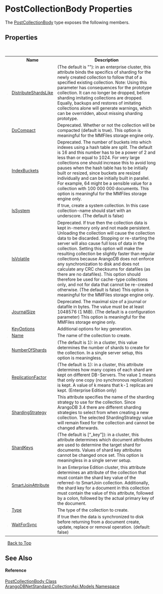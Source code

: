 # PostCollectionBody Properties
 

The <a href="dd01270d-520a-693d-96e1-5bb9ef28eb24">PostCollectionBody</a> type exposes the following members.


## Properties
&nbsp;<table><tr><th></th><th>Name</th><th>Description</th></tr><tr><td>![Public property](media/pubproperty.gif "Public property")</td><td><a href="4d973263-0903-71f0-1177-e35a830ba5f9">DistributeShardsLike</a></td><td>
(The default is ""): in an enterprise cluster, this attribute binds the specifics of sharding for the newly created collection to follow that of a specified existing collection. Note: Using this parameter has consequences for the prototype collection. It can no longer be dropped, before sharding imitating collections are dropped. Equally, backups and restores of imitating collections alone will generate warnings, which can be overridden, about missing sharding prototype.</td></tr><tr><td>![Public property](media/pubproperty.gif "Public property")</td><td><a href="f9e53c2c-40e9-07b5-050b-147c3c5f2183">DoCompact</a></td><td>
Deprecated. Whether or not the collection will be compacted (default is true). This option is meaningful for the MMFiles storage engine only.</td></tr><tr><td>![Public property](media/pubproperty.gif "Public property")</td><td><a href="0d60731d-3a3b-2f10-1390-ee8195d88326">IndexBuckets</a></td><td>
Deprecated. The number of buckets into which indexes using a hash table are split. The default is 16 and this number has to be a power of 2 and less than or equal to 1024. For very large collections one should increase this to avoid long pauses when the hash table has to be initially built or resized, since buckets are resized individually and can be initially built in parallel. For example, 64 might be a sensible value for a collection with 100 000 000 documents. This option is meaningful for the MMFiles storage engine only.</td></tr><tr><td>![Public property](media/pubproperty.gif "Public property")</td><td><a href="fc386c50-a693-a2ab-8033-16fb2a37ea09">IsSystem</a></td><td>
If true, create a system collection. In this case collection-name should start with an underscore. (The default is false)</td></tr><tr><td>![Public property](media/pubproperty.gif "Public property")</td><td><a href="ce1f204d-a3a0-77fe-3caf-14dd7eea96c3">IsVolatile</a></td><td>
Deprecated. If true then the collection data is kept in-memory only and not made persistent. Unloading the collection will cause the collection data to be discarded. Stopping or re-starting the server will also cause full loss of data in the collection. Setting this option will make the resulting collection be slightly faster than regular collections because ArangoDB does not enforce any synchronization to disk and does not calculate any CRC checksums for datafiles (as there are no datafiles). This option should therefore be used for cache-type collections only, and not for data that cannot be re-created otherwise. (The default is false) This option is meaningful for the MMFiles storage engine only.</td></tr><tr><td>![Public property](media/pubproperty.gif "Public property")</td><td><a href="adb9a4a6-3221-ec23-149d-cb01179fe450">JournalSize</a></td><td>
Deprecated. The maximal size of a journal or datafile in bytes. The value must be at least 1048576 (1 MiB). (The default is a configuration parameter) This option is meaningful for the MMFiles storage engine only.</td></tr><tr><td>![Public property](media/pubproperty.gif "Public property")</td><td><a href="ec54d95f-6ca6-bd1c-9a87-4d5ec275e553">KeyOptions</a></td><td>
Additional options for key generation.</td></tr><tr><td>![Public property](media/pubproperty.gif "Public property")</td><td><a href="78e42b54-8659-1d51-6f24-7ba379a6edd4">Name</a></td><td>
The name of the collection to create.</td></tr><tr><td>![Public property](media/pubproperty.gif "Public property")</td><td><a href="1c62e517-6e8a-d0e7-876c-1a06c8a60c28">NumberOfShards</a></td><td>
(The default is 1): in a cluster, this value determines the number of shards to create for the collection. In a single server setup, this option is meaningless.</td></tr><tr><td>![Public property](media/pubproperty.gif "Public property")</td><td><a href="2a2d1ee8-5920-2b2e-496c-d1667d14b3a6">ReplicationFactor</a></td><td>
(The default is 1): in a cluster, this attribute determines how many copies of each shard are kept on different DB-Servers. The value 1 means that only one copy (no synchronous replication) is kept. A value of k means that k-1 replicas are kept. (Enterprise Edition only)</td></tr><tr><td>![Public property](media/pubproperty.gif "Public property")</td><td><a href="b573094a-3f2d-ee40-51d0-ffc99de38d6d">ShardingStrategy</a></td><td>
This attribute specifies the name of the sharding strategy to use for the collection. Since ArangoDB 3.4 there are different sharding strategies to select from when creating a new collection. The selected ShardingStrategy value will remain fixed for the collection and cannot be changed afterwards.</td></tr><tr><td>![Public property](media/pubproperty.gif "Public property")</td><td><a href="9e8e408f-2c88-f9d0-d4a5-d34b744b0378">ShardKeys</a></td><td>
(The default is [“_key”]): in a cluster, this attribute determines which document attributes are used to determine the target shard for documents. Values of shard key attributes cannot be changed once set. This option is meaningless in a single server setup.</td></tr><tr><td>![Public property](media/pubproperty.gif "Public property")</td><td><a href="b01ea2bd-0d92-f470-19d4-b13209cb6a54">SmartJoinAttribute</a></td><td>
In an Enterprise Edition cluster, this attribute determines an attribute of the collection that must contain the shard key value of the referred-to SmartJoin collection. Additionally, the shard key for a document in this collection must contain the value of this attribute, followed by a colon, followed by the actual primary key of the document.</td></tr><tr><td>![Public property](media/pubproperty.gif "Public property")</td><td><a href="97ef7ae0-ce2c-aa4d-bfa5-5f7cb6cca23a">Type</a></td><td>
The type of the collection to create.</td></tr><tr><td>![Public property](media/pubproperty.gif "Public property")</td><td><a href="b5bf49f8-33b7-bb1e-66fb-f181a4aa86e4">WaitForSync</a></td><td>
If true then the data is synchronized to disk before returning from a document create, update, replace or removal operation. (default: false)</td></tr></table>&nbsp;
<a href="#postcollectionbody-properties">Back to Top</a>

## See Also


#### Reference
<a href="dd01270d-520a-693d-96e1-5bb9ef28eb24">PostCollectionBody Class</a><br /><a href="eddef630-2e74-9b99-ee5b-91305adea48b">ArangoDBNetStandard.CollectionApi.Models Namespace</a><br />